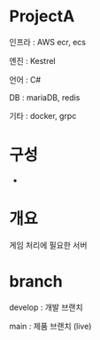 # ProjectA
인프라 : AWS ecr, ecs

엔진 : Kestrel

언어 : C#

DB : mariaDB, redis

기타 : docker, grpc


# 구성
- 


# 개요
게임 처리에 필요한 서버 


# branch
develop : 개발 브랜치

main : 제품 브랜치 (live)

